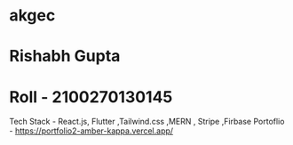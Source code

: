 # akgec
# Rishabh Gupta
# Roll - 2100270130145
Tech Stack - React.js, Flutter ,Tailwind.css ,MERN , Stripe ,Firbase 
Portoflio - https://portfolio2-amber-kappa.vercel.app/
